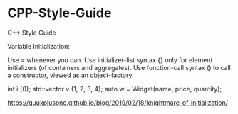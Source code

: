 # CPP-Style-Guide
C++ Style Guide

Variable Initialization:

Use = whenever you can.
Use initializer-list syntax {} only for element initializers (of containers and aggregates).
Use function-call syntax () to call a constructor, viewed as an object-factory.

int i {0};
std::vector<int> v {1, 2, 3, 4};
auto w = Widget(name, price, quantity);

https://quuxplusone.github.io/blog/2019/02/18/knightmare-of-initialization/
